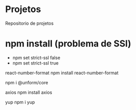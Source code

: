 # Projetos
 Repositorio de projetos


# npm install (problema de SSl)
- npm set strict-ssl false
- npm set strict-ssl true

react-number-format
npm install react-number-format

npm i @unform/core

axios 
npm install axios

yup
npm i yup